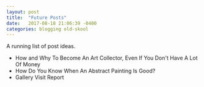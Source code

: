 ```yaml
---
layout: post
title:  "Future Posts"
date:   2017-08-18 21:06:39 -0400
categories: blogging old-skool
---
```


A running list of post ideas. 

* How and Why To Become An Art Collector, Even If You Don't Have A Lot Of Money
* How Do You Know When An Abstract Painting Is Good?
* Gallery Visit Report
